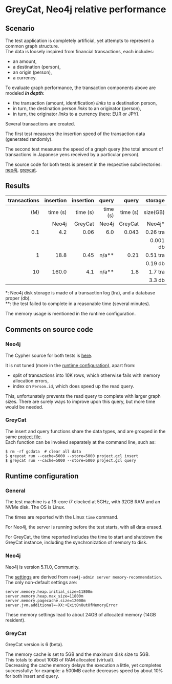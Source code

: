 
# GreyCat, Neo4j relative performance

## Scenario

The test application is completely artificial, yet attempts to represent a common graph structure.  
The data is loosely inspired from financial transactions, each includes: 

- an amount, 
- a destination (person), 
- an origin (person),
- a currency.

To evaluate graph performance, the transaction components above are modeled ***in depth***:

- the transaction (amount, identification) *links* to a destination person,
- in turn, the destination person *links* to an originator (person),
- in turn, the originator *links* to a currency (here: EUR or JPY).

Several transactions are created.

The first test measures the insertion speed of the transaction data (generated randomly).  

The second test measures the speed of a graph query (the total amount of transactions in Japanese yens received by a particular person).

The source code for both tests is present in the respective subdirectories: [neo4j](neo4j/), [greycat](greycat/).

## Results

| transactions | insertion | insertion | query    | query    | storage  | storage  |
| ---: | ---: | ---: | ---: | ---: | ---: | ---: |
| (M) | time (s)  | time (s)  | time (s) | time (s) | size(GB) | size(GB) |
|           | Neo4j     | GreyCat   | Neo4j    | GreyCat  | Neo4j*   | GreyCat  |
|       0.1    |     4.2   |     0.06  |     6.0  |    0.043 | 0.26 tra |  0.0035  |
|              |           |           |          |          | 0.001 db |          |
|       1      |    18.8   |     0.45  |   n/a**  |    0.21  | 0.51 tra |  0.035   | 
|              |           |           |          |          | 0.19 db  |          |
|      10      |   160.0   |     4.1   |   n/a**  |    1.8   | 1.7 tra  |  0.34    |
|              |           |           |          |          | 3.3 db   |          |

*: Neo4j disk storage is made of a transaction log (tra), and a database proper (db).  
**: the test failed to complete in a reasonable time (several minutes).

The memory usage is mentioned in the runtime configuration.

## Comments on source code

### Neo4j

The Cypher source for both tests is [here](neo4j/).  

It is not tuned (more in the [runtime configuration](https://github.com/datathings/greycat-perf/blob/main/simple-nested/README.md#runtime-configuration)), apart from:

- split of transactions into 10K rows, which otherwise fails with memory allocation errors,
- index on `Person.id`, which does speed up the read query.

This, unfortunately prevents the read query to complete with larger graph sizes.
There are surely ways to improve upon this query, but more time would be needed.

### GreyCat

The insert and query functions share the data types, and are grouped in the same [project file](greycat/project.gcl).  
Each function can be invoked separately at the command line, such as:

```
$ rm -rf gcdata  # clear all data
$ greycat run --cache=5000 --store=5000 project.gcl insert
$ greycat run --cache=5000 --store=5000 project.gcl query
```

## Runtime configuration

### General

The test machine is a 16-core i7 clocked at 5GHz, with 32GB RAM and an NVMe disk.
The OS is Linux.   

The times are reported with the Linux `time` command.  

For Neo4j, the server is running before the test starts, with all data erased.

For GreyCat, the time reported includes the time to start and shutdown the GreyCat instance, including the synchronization of memory to disk.

### Neo4j

Neo4j is version 5.11.0, Community.

The [settings](neo4j/neo4j.conf) are derived from `neo4j-admin server memory-recommendation`.   
The only non-default settings are:
```
server.memory.heap.initial_size=11800m
server.memory.heap.max_size=11800m
server.memory.pagecache.size=12000m
server.jvm.additional=-XX:+ExitOnOutOfMemoryError
```
These memory settings lead to about 24GB of allocated memory (14GB resident).

### GreyCat

GreyCat version is 6 (beta).

The memory cache is set to 5GB and the maximum disk size to 5GB.  
This totals to about 10GB of RAM allocated (virtual).  
Decreasing the cache memory delays the execution a little, yet completes successfully: 
for example: a 500MB cache decreases speed by about 10% for both insert and query.


